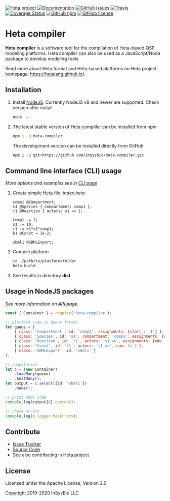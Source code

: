 [![Heta project](https://img.shields.io/badge/%CD%B1-Heta_project-blue)](https://hetalang.github.io/)
[![Documentation](https://img.shields.io/badge/docs-latest-blue.svg)](https://insysbio.github.io/heta-compiler)
[![GitHub issues](https://img.shields.io/github/issues/insysbio/heta-compiler.svg)](https://GitHub.com/insysbio/heta-compiler/issues/)
[![Travis](https://travis-ci.org/insysbio/heta-compiler.svg?branch=master)](https://travis-ci.org/insysbio/heta-compiler)
[![Coverage Status](https://coveralls.io/repos/github/insysbio/heta-compiler/badge.svg?branch=master)](https://coveralls.io/github/insysbio/heta-compiler?branch=master)
[![GitHub npm](https://img.shields.io/npm/v/heta-compiler/latest.svg)](https://www.npmjs.com/package/heta-compiler)
[![GitHub license](https://img.shields.io/github/license/insysbio/heta-compiler.svg)](https://github.com/insysbio/heta-compiler/blob/master/LICENSE)

# Heta compiler

**Heta compiler** is a software tool for the compilation of Heta-based QSP modeling platforms. Heta compiler can also be used as a JavaScript/Node package to develop modeling tools.

Read more about Heta format and Heta-based platforms on Heta project homepage: <https://hetalang.github.io/>.

## Installation

1. Install [NodeJS](https://nodejs.org/en/). Currently NodeJS v8 and newer are supported. Check version after install
    ```bash
    node -v
    ```

2. The latest stable version of Heta compiiler can be installed from npm
    ```bash
    npm i -g heta-compiler
    ```
    The development version can be installed directly from GitHub
    ```bash
    npm i -g git+https://github.com/insysbio/heta-compiler.git
    ```

## Command line interface (CLI) usage

*More options and examples see in [CLI page](./docs/cli)*

1. Create simple Heta file: *index.heta*
    ```heta
    comp1 @Compartment;
    s1 @Species { compartment: comp1 };
    r1 @Reaction { actors: s1 => };

    comp1 .= 1;
    s1 .= 10;
    r1 := k1*s1*comp1;
    k1 @Const = 1e-2;

    sbml1 @SBMLExport;
    ```

2. Compile platform
    ```bash
    cd ./path/to/platform/folder
    heta build
    ```

3. See results in directory **dist**


## Usage in NodeJS packages

*See more information on 
~~[API page](./api)~~.*

```javascript
const { Container } = require('heta-compiler');

// platform code in Queue format
let queue = [
    { class: 'Compartment', id: 'comp1', assignments: {start_: '1'} },
    { class: 'Species', id: 's1', compartment: 'comp1', assignments: {start_: '10'} },
    { class: 'Reaction', id: 'r1', actors: 's1 =>', assignments: {ode_: 'k1*s1*comp1'} },
    { class: 'Const', id: 'r1', actors: 's1 =>', num: 1e-2 },
    { class: 'SBMLExport', id: 'sbml1' }
];

// compilation
let c = (new Container)
    .loadMany(queue)
    .knitMany();
let output = c.select({id: 'sbml1'})
    .make();

// print sbml code
console.log(output[0].content);

// check errors
console.log(c.logger.hasErrors);
```

## Contribute

- [Issue Tracker](https://github.com/insysbio/heta-compiler/issues)
- [Source Code](https://github.com/insysbio/heta-compiler)
- See also contributing in [Heta project](https://hetalang.github.io/#/CONTRIBUTING)

## License

Licensed under the Apache License, Version 2.0.

Copyright 2019-2020 InSysBio LLC